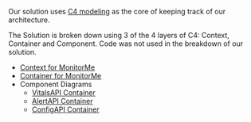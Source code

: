 Our solution uses [C4 modeling](https://c4model.com/) as the core of keeping track of our architecture.

The Solution is broken down using 3 of the 4 layers of C4: Context, Container and Component.  Code was not used in the breakdown of our solution.

- [Context for MonitorMe](4.a-Context-Diagram.md)
- [Container for MonitorMe](4.b-Container-Diagram.md)
- Component Diagrams
  - [VitalsAPI Container](4.c-Component-Diagram-VitalsAPI.md)
  - [AlertAPI Container](4.c-Component-Diagram-AlertAPI.md)
  - [ConfigAPI Container](4.c-Component-Diagram-ConfigAPI.md)